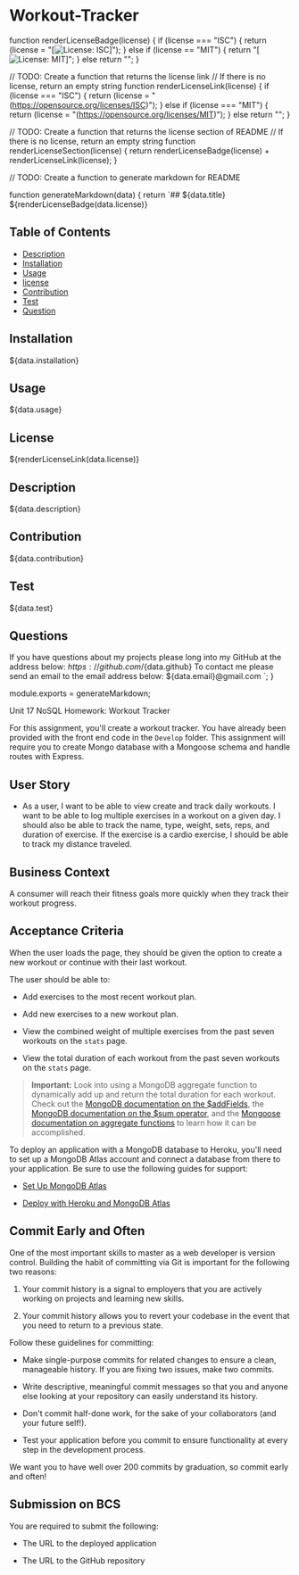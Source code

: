 # Workout-Tracker
function renderLicenseBadge(license) {
  if (license === "ISC") {
    return (license =
      "[![License: ISC](https://img.shields.io/badge/License-ISC-blue.svg)]");
  } else if (license == "MIT") {
    return "[![License: MIT](https://img.shields.io/badge/License-MIT-yellow.svg)]";
  } else return "";
}

// TODO: Create a function that returns the license link
// If there is no license, return an empty string
function renderLicenseLink(license) {
  if (license === "ISC") {
    return (license = "(https://opensource.org/licenses/ISC)");
  } else if (license === "MIT") {
    return (license = "(https://opensource.org/licenses/MIT)");
  } else return "";
}

// TODO: Create a function that returns the license section of README
// If there is no license, return an empty string
function renderLicenseSection(license) {
  return renderLicenseBadge(license) + renderLicenseLink(license);
}

// TODO: Create a function to generate markdown for README

function generateMarkdown(data) {
  return `## ${data.title}
${renderLicenseBadge(data.license)}
  ## Table of Contents

  * [Description](#description)
  * [Installation](#installation)
  * [Usage](#usage)
  * [license](#license)
  * [Contribution](#contribution)
  * [Test](#test)
  * [Question](#question)
  ## Installation
  ${data.installation}
  ## Usage
  ${data.usage}
  ## License
  ${renderLicenseLink(data.license)}
  ## Description
  ${data.description}
  ## Contribution
  ${data.contribution}
  ## Test
  ${data.test} 


  ## Questions
If you have questions about my projects please long into my GitHub at the address below:
  $https://github.com/${data.github}
To contact me please send an email to the email address below:
  ${data.email}@gmail.com
`;
}

module.exports = generateMarkdown;




 Unit 17 NoSQL Homework: Workout Tracker

For this assignment, you'll create a workout tracker. You have already been provided with the front end code in the `Develop` folder. This assignment will require you to create Mongo database with a Mongoose schema and handle routes with Express.

## User Story

* As a user, I want to be able to view create and track daily workouts. I want to be able to log multiple exercises in a workout on a given day. I should also be able to track the name, type, weight, sets, reps, and duration of exercise. If the exercise is a cardio exercise, I should be able to track my distance traveled.

## Business Context

A consumer will reach their fitness goals more quickly when they track their workout progress.

## Acceptance Criteria

When the user loads the page, they should be given the option to create a new workout or continue with their last workout.

The user should be able to:

  * Add exercises to the most recent workout plan.

  * Add new exercises to a new workout plan.

  * View the combined weight of multiple exercises from the past seven workouts on the `stats` page.

  * View the total duration of each workout from the past seven workouts on the `stats` page.

> **Important:** Look into using a MongoDB aggregate function to dynamically add up and return the total duration for each workout. Check out the [MongoDB documentation on the $addFields](https://docs.mongodb.com/manual/reference/operator/aggregation/addFields/), the [MongoDB documentation on the $sum operator](https://docs.mongodb.com/manual/reference/operator/aggregation/sum/), and the [Mongoose documentation on aggregate functions](https://mongoosejs.com/docs/api.html#aggregate_Aggregate) to learn how it can be accomplished.

To deploy an application with a MongoDB database to Heroku, you'll need to set up a MongoDB Atlas account and connect a database from there to your application. Be sure to use the following guides for support:

  * [Set Up MongoDB Atlas](../04-Important/MongoAtlas-Setup.md)

  * [Deploy with Heroku and MongoDB Atlas](../04-Important/MongoAtlas-Deploy.md)

## Commit Early and Often

One of the most important skills to master as a web developer is version control. Building the habit of committing via Git is important for the following two reasons:

1. Your commit history is a signal to employers that you are actively working on projects and learning new skills.

2. Your commit history allows you to revert your codebase in the event that you need to return to a previous state.

Follow these guidelines for committing:

* Make single-purpose commits for related changes to ensure a clean, manageable history. If you are fixing two issues, make two commits.

* Write descriptive, meaningful commit messages so that you and anyone else looking at your repository can easily understand its history.

* Don't commit half-done work, for the sake of your collaborators (and your future self!).

* Test your application before you commit to ensure functionality at every step in the development process.

We want you to have well over 200 commits by graduation, so commit early and often!

## Submission on BCS

You are required to submit the following:

* The URL to the deployed application

* The URL to the GitHub repository






